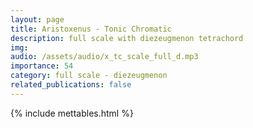 ```yaml
---
layout: page
title: Aristoxenus - Tonic Chromatic
description: full scale with diezeugmenon tetrachord
img: 
audio: /assets/audio/x_tc_scale_full_d.mp3
importance: 54
category: full scale - diezeugmenon
related_publications: false
--- 
```

{% include mettables.html %}